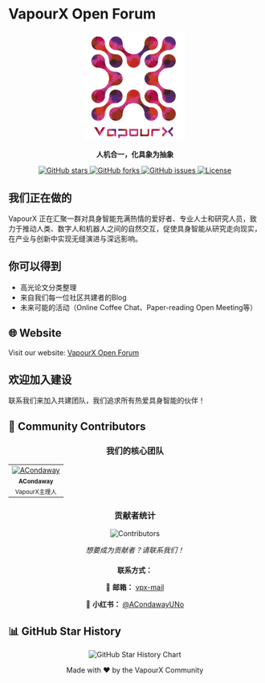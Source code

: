 # VapourX Open Forum

<div align="center">
  <img src="assets/vapourx-logo.png" alt="VapourX Logo" width="200" height="auto">

  <p><strong>人机合一，化具象为抽象</strong></p>

  <p>
    <a href="https://github.com/ACondaway/vapourx/stargazers">
      <img src="https://img.shields.io/github/stars/ACondaway/vapourx?style=social" alt="GitHub stars">
    </a>
    <a href="https://github.com/ACondaway/vapourx/network/members">
      <img src="https://img.shields.io/github/forks/ACondaway/vapourx?style=social" alt="GitHub forks">
    </a>
    <a href="https://github.com/ACondaway/vapourx/issues">
      <img src="https://img.shields.io/github/issues/ACondaway/vapourx" alt="GitHub issues">
    </a>
    <a href="https://github.com/ACondaway/vapourx/blob/main/LICENSE">
      <img src="https://img.shields.io/github/license/ACondaway/vapourx" alt="License">
    </a>
  </p>
</div>




## 我们正在做的

VapourX 正在汇聚一群对具身智能充满热情的爱好者、专业人士和研究人员，致力于推动人类、数字人和机器人之间的自然交互，促使具身智能从研究走向现实，在产业与创新中实现无缝演进与深远影响。

## 你可以得到

- 高光论文分类整理
- 来自我们每一位社区共建者的Blog
- 未来可能的活动（Online Coffee Chat、Paper-reading Open Meeting等）

## 🌐 Website

Visit our website: [VapourX Open Forum](https://acondaway.github.io/vapourx/)

## 欢迎加入建设

联系我们来加入共建团队，我们追求所有热爱具身智能的伙伴！

## 👥 Community Contributors

<div align="center">
  <h3>我们的核心团队</h3>

  <table>
    <tr>
      <td align="center">
        <a href="https://github.com/ACondaway">
          <img src="https://avatars.githubusercontent.com/ACondaway?v=4" width="100px;" alt="ACondaway"/>
          <br />
          <sub><b>ACondaway</b></sub>
        </a>
        <br />
        <sub>VapourX主理人</sub>
      </td>
    </tr>
  </table>

  <h3>贡献者统计</h3>
  <img src="https://contrib.rocks/image?repo=ACondaway/vapourx" alt="Contributors" />

  <p><em>想要成为贡献者？请联系我们！</em></p>

  <div style="margin-top: 20px;">
    <p><strong>联系方式：</strong></p>
    <p>
      📧 <strong>邮箱：</strong> <a href="mailto:acondaway@sjtu.edu.cn">vpx-mail</a>
    </p>
    <p>
      📱 <strong>小红书：</strong> <a href="https://www.xiaohongshu.com/user/profile/645fc2f60000000029014a80?xsec_token=YBr2weXWhfZAtQcADkrSlIJu0brI4Swl_YI5E_P87nf2A=&xsec_source=app_share&xhsshare=CopyLink&appuid=645fc2f60000000029014a80&apptime=1754037228&share_id=92ba06a8d77342a1a79de3e7837c18d0" target="_blank">@ACondawayUNo</a>
    </p>
  </div>
</div>

## 📊 GitHub Star History

<div align="center">
  <img src="https://api.star-history.com/svg?repos=ACondaway/vapourx&type=Date" alt="GitHub Star History Chart" width="100" height="auto" style="max-width: 100%; height: auto;">
</div>

<div align="center">
  <p>Made with ❤️ by the VapourX Community</p>
</div>


